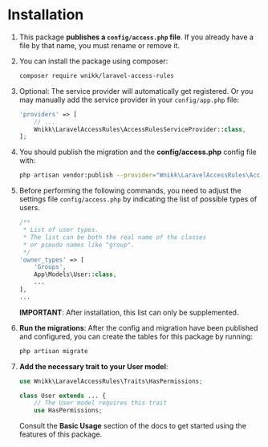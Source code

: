 # Installation

1. This package **publishes a `config/access.php` file**. If you already have a file by that name, you must rename or remove it.

2. You can install the package using composer:
    ```bash
    composer require wnikk/laravel-access-rules
    ```

3. Optional: The service provider will automatically get registered. Or you may manually add the service provider in your `config/app.php` file:

    ```php
    'providers' => [
        // ...
        Wnikk\LaravelAccessRules\AccessRulesServiceProvider::class,
    ];
    ```

4. You should publish the migration and the **config/access.php** config file with:

    ```bash
    php artisan vendor:publish --provider="Wnikk\LaravelAccessRules\AccessRulesServiceProvider"
    ```

5. Before performing the following commands, you need to adjust the settings file `config/access.php`
by indicating the list of possible types of users.

    ```php
    /**
     * List of user types.
     * The list can be both the real name of the classes
     * or pseudo names like "group".
     */
    'owner_types' => [
        'Groups',
        App\Models\User::class,
        ...
    ],
    ...
    ```
    **IMPORTANT**: After installation, this list can only be supplemented.

6. **Run the migrations**: After the config and migration have been published and configured, you can create the tables for this package by running:

    ```bash
    php artisan migrate
    ```

7. **Add the necessary trait to your User model**:

    ```php
    use Wnikk\LaravelAccessRules\Traits\HasPermissions;
    
    class User extends ... {
        // The User model requires this trait
        use HasPermissions;
    ```

   Consult the **Basic Usage** section of the docs to get started using the features of this package.
